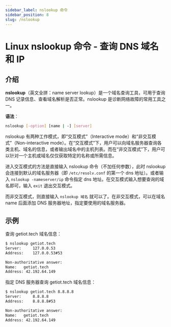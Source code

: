 ```yaml
---
sidebar_label: nslookup 命令
sidebar_position: 8
slug: /nslookup
---
```


# Linux nslookup 命令 - 查询 DNS 域名和 IP



## 介绍

**nslookup**（英文全拼：name server lookup）是一个域名查询工具，可用于查询 DNS 记录信息、查看域名解析是否正常。nslookup 是诊断网络故障的常用工具之一。

**语法**：

```bash
nslookup [-option] [name | -] [server]
```

nslookup 有两种工作模式，即“交互模式”（Interactive mode）和“非交互模式”（Non-interactive mode）。在“交互模式”下，用户可以向域名服务器查询各类主机、域名的信息，或者输出域名中的主机列表。而在“非交互模式”下，用户可以针对一个主机或域名仅仅获取特定的名称或所需信息。

进入交互模式的方法是直接输入 nslookup 命令（不加任何参数），此时 nslookup 会连接到默认的域名服务器（即 `/etc/resolv.conf` 的第一个 dns 地址）。或者输入 `nslookup -nameserver/ip` 命令指定 dns 地址。在交互模式输入想要查询的域名即可，输入 `exit` 退出交互模式。

而非交互模式，则直接输入 `nslookup 域名` 就可以了。在非交互模式，可以在域名 name 后面添加 DNS 服务器地址，指定要使用的域名服务器。



## 示例

查询 getiot.tech 域名信息：

```bash
$ nslookup getiot.tech
Server:		127.0.0.53
Address:	127.0.0.53#53

Non-authoritative answer:
Name:	getiot.tech
Address: 42.192.64.149
```

指定 DNS 服务器查询 getiot.tech 域名信息：

```bash
$ nslookup getiot.tech 8.8.8.8
Server:		8.8.8.8
Address:	8.8.8.8#53

Non-authoritative answer:
Name:	getiot.tech
Address: 42.192.64.149
```

